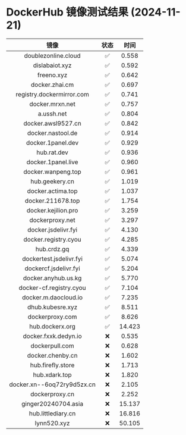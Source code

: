 # DockerHub 镜像测试结果 (2024-11-21)

|  镜像  |  状态  |  时间  |
| :----: | :----: | :----: |
| doublezonline.cloud | ✅ | 0.558 |
| dislabaiot.xyz | ✅ | 0.592 |
| freeno.xyz | ✅ | 0.642 |
| docker.zhai.cm | ✅ | 0.697 |
| registry.dockermirror.com | ✅ | 0.741 |
| docker.mrxn.net | ✅ | 0.757 |
| a.ussh.net | ✅ | 0.804 |
| docker.awsl9527.cn | ✅ | 0.842 |
| docker.nastool.de | ✅ | 0.914 |
| docker.1panel.dev | ✅ | 0.929 |
| hub.rat.dev | ✅ | 0.936 |
| docker.1panel.live | ✅ | 0.960 |
| docker.wanpeng.top | ✅ | 0.961 |
| hub.geekery.cn | ✅ | 1.019 |
| docker.actima.top | ✅ | 1.037 |
| docker.211678.top | ✅ | 1.754 |
| docker.kejilion.pro | ✅ | 3.259 |
| dockerproxy.net | ✅ | 3.297 |
| docker.jsdelivr.fyi | ✅ | 4.130 |
| docker.registry.cyou | ✅ | 4.285 |
| hub.crdz.gq | ✅ | 4.339 |
| dockertest.jsdelivr.fyi | ✅ | 5.074 |
| dockercf.jsdelivr.fyi | ✅ | 5.204 |
| docker.anyhub.us.kg | ✅ | 5.770 |
| docker-cf.registry.cyou | ✅ | 7.104 |
| docker.m.daocloud.io | ✅ | 7.235 |
| dhub.kubesre.xyz | ✅ | 8.511 |
| dockerproxy.com | ✅ | 8.626 |
| hub.dockerx.org | ✅ | 14.423 |
| docker.fxxk.dedyn.io | ❌ | 0.535 |
| dockerpull.com | ❌ | 0.628 |
| docker.chenby.cn | ❌ | 1.602 |
| hub.firefly.store | ❌ | 1.713 |
| hub.xdark.top | ❌ | 1.820 |
| docker.xn--6oq72ry9d5zx.cn | ❌ | 2.105 |
| dockerproxy.cn | ❌ | 2.252 |
| ginger20240704.asia | ❌ | 15.137 |
| hub.littlediary.cn | ❌ | 16.816 |
| lynn520.xyz | ❌ | 50.105 |
